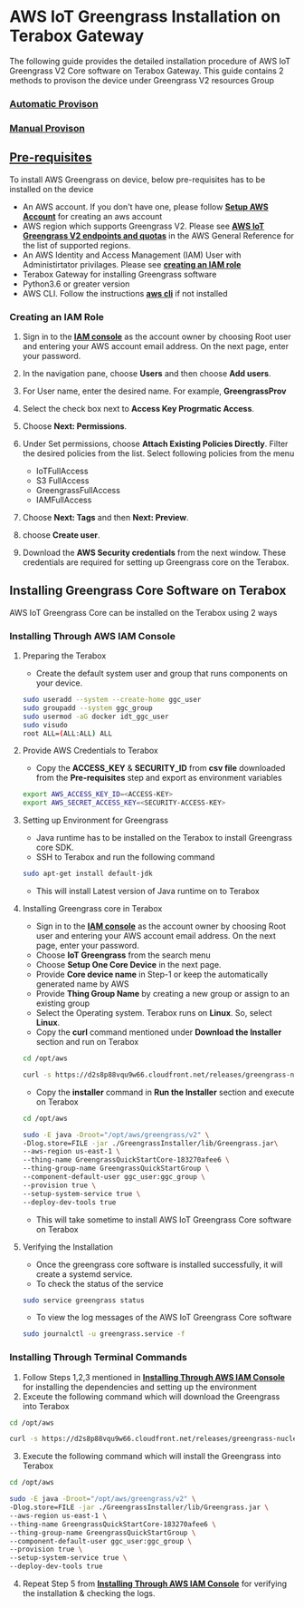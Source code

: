 # AWS IoT Greengrass Installation on Terabox Gateway

The following guide provides the detailed installation procedure of AWS IoT Greengrass V2 Core software on Terabox Gateway. This guide contains 2 methods to provison the device under Greengrass V2 resources Group

### [**Automatic Provison**](#installing-through-terminal-commands)
### [**Manual Provison**](#installing-through-aws-iam-console)

## [**Pre-requisites**](#pre-requisites)

To install AWS Greengrass on device, below pre-requisites has to be installed on the device

- An AWS account. If you don't have one, please follow [**Setup AWS Account**](https://docs.aws.amazon.com/greengrass/v2/developerguide/getting-started.html#getting-started-set-up-aws-account) for creating an aws account
- AWS region which supports Greengrass V2. Please see [**AWS IoT Greengrass V2 endpoints and quotas**](https://docs.aws.amazon.com/general/latest/gr/greengrassv2.html) in the AWS General Reference for the list of supported regions.
- An AWS Identity and Access Management (IAM) User with Administirtator privilages. Please see [**creating an IAM role**](#creating-an-iam-role) 
- Terabox Gateway for installing Greengrass software
- Python3.6 or greater version
- AWS CLI. Follow the instructions [**aws cli**](https://docs.aws.amazon.com/cli/latest/userguide/getting-started-install.html) if not installed

### Creating an IAM Role

1. Sign in to the [**IAM console**](https://console.aws.amazon.com/iam/) as the account owner by choosing Root user and entering your AWS account email address. On the next page, enter your password.

2. In the navigation pane, choose **Users** and then choose **Add users**.

3. For User name, enter the desired name. For example, **GreengrassProv**

4. Select the check box next to **Access Key Progrmatic Access**. 

5. Choose **Next: Permissions**.

6. Under Set permissions, choose **Attach Existing Policies Directly**. Filter the desired policies from the list. Select following policies from the menu
    - IoTFullAccess
    - S3 FullAccess
    - GreengrassFullAccess
    - IAMFullAccess

7. Choose **Next: Tags** and then **Next: Preview**.
8. choose **Create user**.
9. Download the **AWS Security credentials** from the next window. These credentials are required for setting up Greengrass core on the Terabox.

## Installing Greengrass Core Software on Terabox

AWS IoT Greengrass Core can be installed on the Terabox using 2 ways

### **Installing Through AWS IAM Console**

1. Preparing the Terabox
    - Create the default system user and group that runs components on your device.
    ```bash
    sudo useradd --system --create-home ggc_user
    sudo groupadd --system ggc_group
    sudo usermod -aG docker idt_ggc_user
    sudo visudo
    root ALL=(ALL:ALL) ALL
    ```
2. Provide AWS Credentials to Terabox
    - Copy the **ACCESS_KEY** & **SECURITY_ID** from **csv file** downloaded from the **Pre-requisites** step and export as environment variables
    ```bash
    export AWS_ACCESS_KEY_ID=<ACCESS-KEY>
    export AWS_SECRET_ACCESS_KEY=<SECURITY-ACCESS-KEY>
    ```
3. Setting up Environment for Greengrass
    - Java runtime has to be installed on the Terabox to install Greengrass core SDK. 
    - SSH to Terabox and run the following command
    ```bash
    sudo apt-get install default-jdk
    ```
    - This will install Latest version of Java runtime on to Terabox

4. Installing Greengrass core in Terabox
    - Sign in to the [**IAM console**](https://console.aws.amazon.com/iam/) as the account owner by choosing Root user and entering your AWS account email address. On the next page, enter your password.
    - Choose **IoT Greengrass** from the search menu
    - Choose **Setup One Core Device** in the next page. 
    - Provide **Core device name** in Step-1 or keep the automatically generated name by AWS
    - Provide **Thing Group Name** by creating a new group or assign to an existing group
    - Select the Operating system. Terabox runs on **Linux**. So, select **Linux**.
    - Copy the **curl** command mentioned under **Download the Installer** section and run on Terabox
    ```bash
    cd /opt/aws

    curl -s https://d2s8p88vqu9w66.cloudfront.net/releases/greengrass-nucleus-latest.zip > greengrass-nucleus-latest.zip && unzip greengrass-nucleus-latest.zip -d GreengrassInstaller
    ```
    - Copy the **installer** command in **Run the Installer** section and execute on Terabox
    ```bash
    cd /opt/aws

    sudo -E java -Droot="/opt/aws/greengrass/v2" \
    -Dlog.store=FILE -jar ./GreengrassInstaller/lib/Greengrass.jar\
    --aws-region us-east-1 \
    --thing-name GreengrassQuickStartCore-183270afee6 \
    --thing-group-name GreengrassQuickStartGroup \
    --component-default-user ggc_user:ggc_group \
    --provision true \
    --setup-system-service true \
    --deploy-dev-tools true
    ```
    - This will take sometime to install AWS IoT Greengrass Core software on Terabox
5. Verifying the Installation
    - Once the greengrass core software is installed successfully, it will create a systemd service.
    - To check the status of the service
    ```bash
    sudo service greengrass status
    ```
    - To view the log messages of the AWS IoT Greengrass Core software
    ```bash
    sudo journalctl -u greengrass.service -f
    ```

### **Installing Through Terminal Commands**
1. Follow Steps 1,2,3 mentioned in [**Installing Through AWS IAM Console**](#installing-through-aws-iam-console) for installing the dependencies and setting up the environment
2. Exceute the following command which will download the Greengrass into Terabox
```bash
cd /opt/aws

curl -s https://d2s8p88vqu9w66.cloudfront.net/releases/greengrass-nucleus-latest.zip > greengrass-nucleus-latest.zip && unzip greengrass-nucleus-latest.zip -d GreengrassInstaller
```
3. Execute the following command which will install the Greengrass into Terabox
```bash
cd /opt/aws

sudo -E java -Droot="/opt/aws/greengrass/v2" \
-Dlog.store=FILE -jar ./GreengrassInstaller/lib/Greengrass.jar \
--aws-region us-east-1 \
--thing-name GreengrassQuickStartCore-183270afee6 \
--thing-group-name GreengrassQuickStartGroup \
--component-default-user ggc_user:ggc_group \
--provision true \
--setup-system-service true \
--deploy-dev-tools true
```
4. Repeat Step 5 from [**Installing Through AWS IAM Console**](#installing-through-aws-iam-console) for verifying the installation & checking the logs.